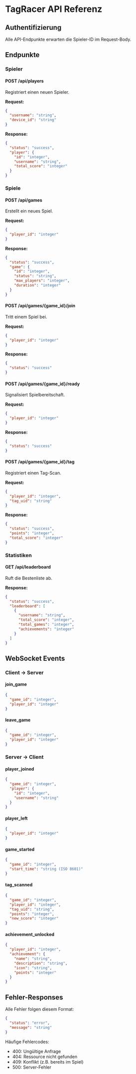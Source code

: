 # TagRacer API Referenz

## Authentifizierung
Alle API-Endpunkte erwarten die Spieler-ID im Request-Body.

## Endpunkte

### Spieler

#### POST /api/players
Registriert einen neuen Spieler.

**Request:**
```json
{
  "username": "string",
  "device_id": "string"
}
```

**Response:**
```json
{
  "status": "success",
  "player": {
    "id": "integer",
    "username": "string",
    "total_score": "integer"
  }
}
```

### Spiele

#### POST /api/games
Erstellt ein neues Spiel.

**Request:**
```json
{
  "player_id": "integer"
}
```

**Response:**
```json
{
  "status": "success",
  "game": {
    "id": "integer",
    "status": "string",
    "max_players": "integer",
    "duration": "integer"
  }
}
```

#### POST /api/games/{game_id}/join
Tritt einem Spiel bei.

**Request:**
```json
{
  "player_id": "integer"
}
```

**Response:**
```json
{
  "status": "success"
}
```

#### POST /api/games/{game_id}/ready
Signalisiert Spielbereitschaft.

**Request:**
```json
{
  "player_id": "integer"
}
```

**Response:**
```json
{
  "status": "success"
}
```

#### POST /api/games/{game_id}/tag
Registriert einen Tag-Scan.

**Request:**
```json
{
  "player_id": "integer",
  "tag_uid": "string"
}
```

**Response:**
```json
{
  "status": "success",
  "points": "integer",
  "total_score": "integer"
}
```

### Statistiken

#### GET /api/leaderboard
Ruft die Bestenliste ab.

**Response:**
```json
{
  "status": "success",
  "leaderboard": [
    {
      "username": "string",
      "total_score": "integer",
      "total_games": "integer",
      "achievements": "integer"
    }
  ]
}
```

## WebSocket Events

### Client → Server

#### join_game
```json
{
  "game_id": "integer",
  "player_id": "integer"
}
```

#### leave_game
```json
{
  "game_id": "integer",
  "player_id": "integer"
}
```

### Server → Client

#### player_joined
```json
{
  "game_id": "integer",
  "player": {
    "id": "integer",
    "username": "string"
  }
}
```

#### player_left
```json
{
  "player_id": "integer"
}
```

#### game_started
```json
{
  "game_id": "integer",
  "start_time": "string (ISO 8601)"
}
```

#### tag_scanned
```json
{
  "game_id": "integer",
  "player_id": "integer",
  "tag_uid": "string",
  "points": "integer",
  "new_score": "integer"
}
```

#### achievement_unlocked
```json
{
  "player_id": "integer",
  "achievement": {
    "name": "string",
    "description": "string",
    "icon": "string",
    "points": "integer"
  }
}
```

## Fehler-Responses

Alle Fehler folgen diesem Format:
```json
{
  "status": "error",
  "message": "string"
}
```

Häufige Fehlercodes:
- 400: Ungültige Anfrage
- 404: Ressource nicht gefunden
- 409: Konflikt (z.B. bereits im Spiel)
- 500: Server-Fehler
